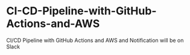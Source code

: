 # CI-CD-Pipeline-with-GitHub-Actions-and-AWS
CI/CD Pipeline with GitHub Actions and AWS and Notification will be on Slack
